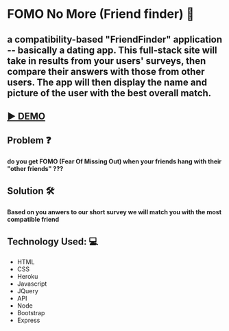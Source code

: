
# FOMO No More (Friend finder) :round_pushpin:

## a compatibility-based "FriendFinder" application -- basically a dating app. This full-stack site will take in results from your users' surveys, then compare their answers with those from other users. The app will then display the name and picture of the user with the best overall match. 

## [ :arrow_forward: DEMO](https://morning-springs-22094.herokuapp.com/survey)

## Problem :question:
#### do you get FOMO (Fear Of Missing Out) when your friends hang with their "other friends" ???

## Solution :hammer_and_wrench: 
#### Based on you anwers to our short survey we will match you with the most compatible friend 


## Technology Used: :computer:
* HTML
* CSS 
* Heroku
* Javascript 
* JQuery 
* API
* Node 
* Bootstrap
* Express



